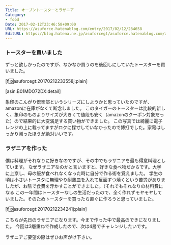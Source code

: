 ```yaml
---
Title: オーブントースターとラザニア
Category:
- food
Date: 2017-02-12T23:46:58+09:00
URL: https://asuforce.hatenablog.com/entry/2017/02/12/234658
EditURL: https://blog.hatena.ne.jp/asuforcegt/asuforce.hatenablog.com/atom/entry/10328749687216392300
---
```


### トースターを買いました

ずっと欲しかったのですが、なかなか買うのを後回しにしていたトースターを買いました。

[f:id:asuforcegt:20170212233558j:plain]

[asin:B01MDO72DX:detail]

象印のこんがり倶楽部というシリーズにしようかと思っていたのですが、amazonに在庫がなくて断念しました。
このタイガーのトースターは比較的新しく、象印のものよりサイズが大きくて値段も安く（amazonのクーポン対象だった）ので結果的に大変満足する買い物ができました。
この写真では綺麗に電子レンジの上に載ってますがロクに採寸していなかったので博打でした。家電はしっかり測ったほうが絶対いいです。

### ラザニアを作った

僕は料理がそれなりに好きなのですが、その中でもラザニアを最も得意料理としています。
なぜラザニアなのかと言いますと、好きな食べ物だからです。大学に上京し、母の飯が食べれなくなった時に自分で作る術を覚えました。
学生の頃は小さいトースタに無理やり耐熱皿を入れて反面ずつ焼くという苦労がありましたが、お陰で食費を浮かすことができました。（それでもそれなりの材料費になる
この一年間はトースターなしの生活だったので、全く作れずモヤモヤしていました。そのためトースターを買ったら直ぐに作ろうと思っていました。

[f:id:asuforcegt:20170212234241j:plain]

こちらが先日のラザニアになります。今まで作った中で最高のできになりました。
今回は3層重ねで作成したので、次は4層でチャレンジしたいです。

ラザニアご要望の際はぜひお声がけ下さい。
